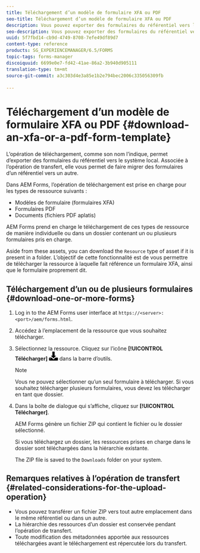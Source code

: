 ```yaml
---
title: Téléchargement d’un modèle de formulaire XFA ou PDF
seo-title: Téléchargement d’un modèle de formulaire XFA ou PDF
description: Vous pouvez exporter des formulaires du référentiel vers le système local et faire migrer les formulaires téléchargés vers le nouveau référentiel.
seo-description: Vous pouvez exporter des formulaires du référentiel vers le système local et faire migrer les formulaires téléchargés vers le nouveau référentiel.
uuid: 5f7fbd14-cb9d-4749-8708-7efe49df89d7
content-type: reference
products: SG_EXPERIENCEMANAGER/6.5/FORMS
topic-tags: forms-manager
discoiquuid: 6699e0e7-fd42-41ae-86a2-3b940d905111
translation-type: tm+mt
source-git-commit: a3c303d4e3a85e1b2e794bec2006c335056309fb

---
```



# Téléchargement d’un modèle de formulaire XFA ou PDF {#download-an-xfa-or-a-pdf-form-template}

L’opération de téléchargement, comme son nom l’indique, permet d’exporter des formulaires du référentiel vers le système local. Associée à l’opération de transfert, elle vous permet de faire migrer des formulaires d’un référentiel vers un autre.

Dans AEM Forms, l’opération de téléchargement est prise en charge pour les types de ressource suivants :

* Modèles de formulaire (formulaires XFA)
* Formulaires PDF
* Documents (fichiers PDF aplatis)

AEM Forms prend en charge le téléchargement de ces types de ressource de manière individuelle ou dans un dossier contenant un ou plusieurs formulaires pris en charge.

Aside from these assets, you can download the `Resource` type of asset if it is present in a folder. L’objectif de cette fonctionnalité est de vous permettre de télécharger la ressource à laquelle fait référence un formulaire XFA, ainsi que le formulaire proprement dit.

## Téléchargement d’un ou de plusieurs formulaires {#download-one-or-more-forms}

1. Log in to the AEM Forms user interface at `https://<server>:<port>/aem/forms.html`.

1. Accédez à l’emplacement de la ressource que vous souhaitez télécharger.

1. Sélectionnez la ressource. Cliquez sur l’icône **[!UICONTROL Télécharger]** ![aem6forms_download](assets/aem6forms_download.png) dans la barre d’outils.

   >[!NOTE]
   >
   >Vous ne pouvez sélectionner qu’un seul formulaire à télécharger. Si vous souhaitez télécharger plusieurs formulaires, vous devez les télécharger en tant que dossier.

1. Dans la boîte de dialogue qui s’affiche, cliquez sur **[!UICONTROL Télécharger]**.

   AEM Forms génère un fichier ZIP qui contient le fichier ou le dossier sélectionné.

   Si vous téléchargez un dossier, les ressources prises en charge dans le dossier sont téléchargées dans la hiérarchie existante.

   The ZIP file is saved to the `Downloads` folder on your system.

## Remarques relatives à l’opération de transfert {#related-considerations-for-the-upload-operation}

* Vous pouvez transférer un fichier ZIP vers tout autre emplacement dans le même référentiel ou dans un autre.
* La hiérarchie des ressources d’un dossier est conservée pendant l’opération de transfert.
* Toute modification des métadonnées apportée aux ressources téléchargées avant le téléchargement est répercutée lors du transfert. 

